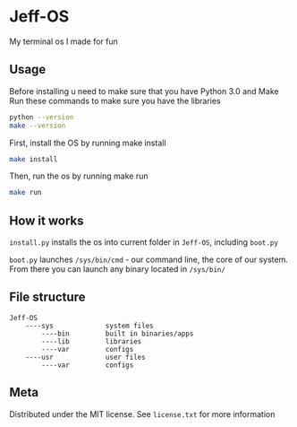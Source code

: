 # Jeff-OS

My terminal os I made for fun

## Usage
Before installing u need to make sure that you have Python 3.0 and Make
Run these commands to make sure you have the libraries
```sh
python --version
make --version
```

First, install the OS by running make install
```sh
make install
```

Then, run the os by running make run
```sh
make run
```

## How it works
`install.py` installs the os into current folder in `Jeff-OS`, including `boot.py`

`boot.py` launches `/sys/bin/cmd` - our command line, the core of our system.
From there you can launch any binary located in `/sys/bin/`

## File structure
```
Jeff-OS
    ----sys             system files
        ----bin         built in binaries/apps
        ----lib         libraries
        ----var         configs
    ----usr             user files
        ----var         configs

```

## Meta

Distributed under the MIT license. See ``license.txt`` for more information
